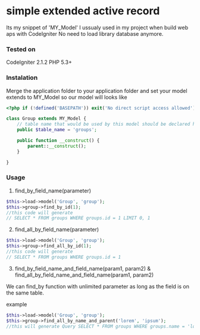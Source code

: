 simple extended active record
================

Its my snippet of 'MY_Model' I ussualy used in my project when build web aps with CodeIgniter
No need to load library database anymore.

### Tested on
CodeIgniter 2.1.2
PHP 5.3+

### Instalation

Merge the application folder to your application folder and set your model extends to MY_Model
so our model will looks like 

```php
<?php if (!defined('BASEPATH')) exit('No direct script access allowed');

class Group extends MY_Model {
    // table name that would be used by this model should be declared here
    public $table_name = 'groups';

    public function __construct() {
        parent::__construct();
    }

}
```

### Usage

1. find_by_field_name(parameter)

```php
$this->load->model('Group', 'group');
$this->group->find_by_id(1);
//this code will generate
// SELECT * FROM groups WHERE groups.id = 1 LIMIT 0, 1
```

2. find_all_by_field_name(parameter)

```php
$this->load->model('Group', 'group');
$this->group->find_all_by_id(1);
//this code will generate
// SELECT * FROM groups WHERE groups.id = 1
```

3. find_by_field_name_and_field_name(param1, param2) & find_all_by_field_name_and_field_name(param1, param2)

We can find_by function with unlimited parameter as long as the field is on the same table.

example
```php
$this->load->model('Group', 'group');
$this->group->find_all_by_name_and_parent('lorem', 'ipsum');
//this will generate Query SELECT * FROM groups WHERE groups.name = 'lorem' AND groups.parent = 'ipsum'
```
